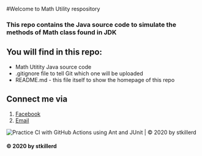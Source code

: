 #Welcome to Math Utility respository

### This repo contains the Java source code to simulate the methods of Math class found in JDK

## You will find in this repo:
* Math Utitity Java source code
* .gitignore file to tell Git which one will be uploaded
* README.md - this file itself to show the homepage of this repo

## Connect me via
1. [Facebook](https://facebook.com/st.killerd)
2. [Email](mailto:hoavqse130608@fpt.edu.vn)

![Practice CI with GitHub Actions using Ant and JUnit | © 2020 by stkillerd](https://github.com/stkillerd/math-util/workflows/Practice%20CI%20with%20GitHub%20Actions%20using%20Ant%20and%20JUnit%20%7C%20%C2%A9%202020%20by%20stkillerd/badge.svg)

#### © 2020 by stkillerd
